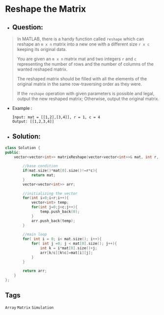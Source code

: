 # Reshape the Matrix
- ## Question:

>In MATLAB, there is a handy function called `reshape` which can reshape an `m x n` matrix into a new one with a different size `r x c` keeping its original data.
>
>You are given an `m x n` matrix mat and two integers `r` and `c` representing the number of rows and the number of columns of the wanted reshaped matrix.
>
>The reshaped matrix should be filled with all the elements of the original matrix in the same row-traversing order as they were.
>
>If the `reshape` operation with given parameters is possible and legal, output the new reshaped matrix; Otherwise, output the original matrix.

- Example :

      Input: mat = [[1,2],[3,4]], r = 1, c = 4
      Output: [[1,2,3,4]]
      
- ## Solution:
```cpp
class Solution {
public:
    vector<vector<int>> matrixReshape(vector<vector<int>>& mat, int r, int c) {
		
		//base condition
        if(mat.size()*mat[0].size()!=r*c){
            return mat;
        }
        vector<vector<int>> arr;
        
		//initializing the vector
        for(int i=0;i<r;i++){
            vector<int> temp;
            for(int j=0;j<c;j++){
                temp.push_back(0);
            }
            arr.push_back(temp);
        }
        
		//main loop
        for( int i = 0; i< mat.size(); i++){
            for( int j =0; j < mat[0].size(); j++){
                int k = i*mat[0].size()+j;
                arr[k/c][k%c]=mat[i][j];
            }
        }
		
        return arr;
    }
};
```

## Tags
`Array` `Matrix` `Simulation`
